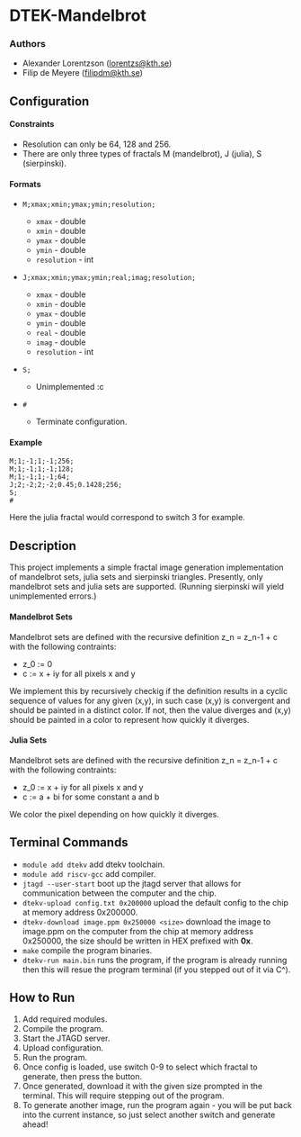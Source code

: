 # DTEK-Mandelbrot

### Authors
- Alexander Lorentzson (lorentzs@kth.se)
- Filip de Meyere (filipdm@kth.se)

## Configuration

#### Constraints
- Resolution can only be 64, 128 and 256.
- There are only three types of fractals M (mandelbrot), J (julia), S (sierpinski).

#### Formats
- `M;xmax;xmin;ymax;ymin;resolution;`
  - `xmax` - double
  - `xmin` - double
  - `ymax` - double
  - `ymin` - double
  - `resolution` - int 
 
- `J;xmax;xmin;ymax;ymin;real;imag;resolution;`
  - `xmax` - double
  - `xmin` - double
  - `ymax` - double
  - `ymin` - double
  - `real` - double
  - `imag` - double
  - `resolution` - int 

- `S;`
  - Unimplemented :c
 
- `#`
  - Terminate configuration.

#### Example
```
M;1;-1;1;-1;256;
M;1;-1;1;-1;128;
M;1;-1;1;-1;64;
J;2;-2;2;-2;0.45;0.1428;256;
S;
#
```

Here the julia fractal would correspond to switch 3 for example.


## Description
This project implements a simple fractal image generation implementation of mandelbrot sets, julia sets and sierpinski triangles.
Presently, only mandelbrot sets and julia sets are supported. (Running sierpinski will yield unimplemented errors.)

#### Mandelbrot Sets
Mandelbrot sets are defined with the recursive definition z_n = z_n-1 + c with the following contraints:
- z_0 := 0
- c := x + iy for all pixels x and y

We implement this by recursively checkig if the definition results in a cyclic sequence of values for any given (x,y), in such case (x,y) is convergent and should be painted in a distinct color.
If not, then the value diverges and (x,y) should be painted in a color to represent how quickly it diverges.

#### Julia Sets

Mandelbrot sets are defined with the recursive definition z_n = z_n-1 + c with the following contraints:
- z_0 := x + iy for all pixels x and y
- c := a + bi for some constant a and b 

We color the pixel depending on how quickly it diverges.

## Terminal Commands
- `module add dtekv` add dtekv toolchain.
- `module add riscv-gcc` add compiler.
- `jtagd --user-start` boot up the jtagd server that allows for communication between the computer and the chip.
- `dtekv-upload config.txt 0x200000` upload the default config to the chip at memory address 0x200000.
- `dtekv-download image.ppm 0x250000 <size>` download the image to image.ppm on the computer from the chip at memory address 0x250000, the size should be written in HEX prefixed with **0x**.
- `make` compile the program binaries.
- `dtekv-run main.bin` runs the program, if the program is already running then this will resue the program terminal (if you stepped out of it via C^).

## How to Run
1. Add required modules.
2. Compile the program.
3. Start the JTAGD server.
4. Upload configuration.
5. Run the program.
6. Once config is loaded, use switch 0-9 to select which fractal to generate, then press the button.
7. Once generated, download it with the given size prompted in the terminal. This will require stepping out of the program.
8. To generate another image, run the program again - you will be put back into the current instance, so just select another switch and generate ahead!
